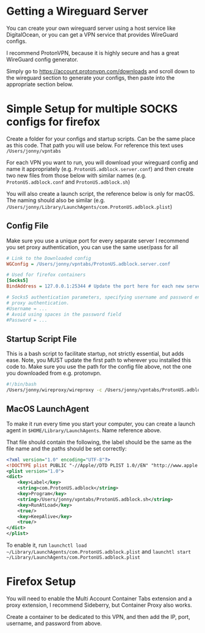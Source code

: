 # Getting a Wireguard Server

You can create your own wireguard server using a host service like DigitalOcean,
or you can get a VPN service that provides WireGuard configs.

I recommend ProtonVPN, because it is highly secure and has a great WireGuard
config generator.

Simply go to <https://account.protonvpn.com/downloads> and scroll down to the
wireguard section to generate your configs, then paste into the appropriate
section below.

# Simple Setup for multiple SOCKS configs for firefox

Create a folder for your configs and startup scripts. Can be the same place as
this code. That path you will use below. For reference this text uses
`/Users/jonny/vpntabs`

For each VPN you want to run, you will download your wireguard config and name
it appropriately (e.g. `ProtonUS.adblock.server.conf`) and then create two new
files from those below with similar names (e.g. `ProtonUS.adblock.conf` and
`ProtonUS.adblock.sh`)

You will also create a launch script, the reference below is only for macOS. The
naming should also be similar (e.g.
`/Users/jonny/Library/LaunchAgents/com.ProtonUS.adblock.plist`)

## Config File

Make sure you use a unique port for every separate server
I recommend you set proxy authentication, you can use the same user/pass for all

```ini
# Link to the Downloaded config
WGConfig = /Users/jonny/vpntabs/ProtonUS.adblock.server.conf

# Used for firefox containers
[Socks5]
BindAddress = 127.0.0.1:25344 # Update the port here for each new server

# Socks5 authentication parameters, specifying username and password enables
# proxy authentication.
#Username = ...
# Avoid using spaces in the password field
#Password = ...
```

## Startup Script File

This is a bash script to facilitate startup, not strictly essential, but adds
ease.
Note, you MUST update the first path to wherever you installed this code to.
Make sure you use the path for the config file above, not the one you downloaded
from e.g. protonvpn.

```bash
#!/bin/bash
/Users/jonny/wireproxy/wireproxy -c /Users/jonny/vpntabs/ProtonUS.adblock.conf
```

## MacOS LaunchAgent

To make it run every time you start your computer, you can create a launch agent
in `$HOME/Library/LaunchAgents`. Name reference above.

That file should contain the following, the label should be the same as the file
name and the paths should be set correctly:

```xml
<?xml version="1.0" encoding="UTF-8"?>
<!DOCTYPE plist PUBLIC "-//Apple//DTD PLIST 1.0//EN" "http://www.apple.com/DTDs/PropertyList-1.0.dtd">
<plist version="1.0">
<dict>
    <key>Label</key>
    <string>com.ProtonUS.adblock</string>
    <key>Program</key>
    <string>/Users/jonny/vpntabs/ProtonUS.adblock.sh</string>
    <key>RunAtLoad</key>
    <true/>
    <key>KeepAlive</key>
    <true/>
</dict>
</plist>
```

To enable it, run
`launchctl load ~/Library/LaunchAgents/com.ProtonUS.adblock.plist` and
`launchtl start ~/Library/LaunchAgents/com.PortonUS.adblock.plist`

# Firefox Setup

You will need to enable the Multi Account Container Tabs extension and a proxy extension, I
recommend Sideberry, but Container Proxy also works.

Create a container to be dedicated to this VPN, and then add the IP, port,
username, and password from above.
